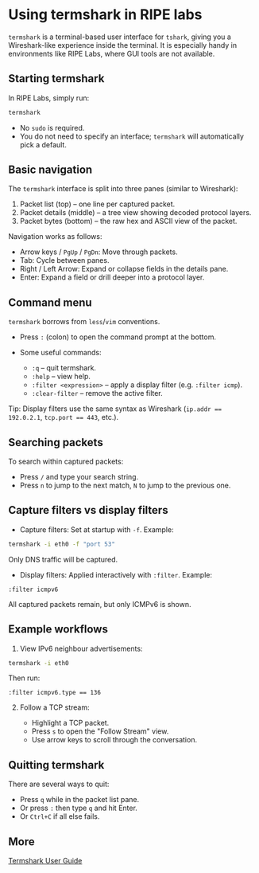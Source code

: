 # Using termshark in RIPE labs

`termshark` is a terminal-based user interface for `tshark`, giving you a Wireshark-like experience inside the terminal. It is especially handy in environments like RIPE Labs, where GUI tools are not available.

## Starting termshark

In RIPE Labs, simply run:

```bash
termshark
```

* No `sudo` is required.
* You do not need to specify an interface; `termshark` will automatically pick a default.

## Basic navigation

The `termshark` interface is split into three panes (similar to Wireshark):

1. Packet list (top) – one line per captured packet.
2. Packet details (middle) – a tree view showing decoded protocol layers.
3. Packet bytes (bottom) – the raw hex and ASCII view of the packet.

Navigation works as follows:

* Arrow keys / `PgUp` / `PgDn`: Move through packets.
* Tab: Cycle between panes.
* Right / Left Arrow: Expand or collapse fields in the details pane.
* Enter: Expand a field or drill deeper into a protocol layer.

## Command menu

`termshark` borrows from `less`/`vim` conventions.

* Press `:` (colon) to open the command prompt at the bottom.
* Some useful commands:

  * `:q` – quit termshark.
  * `:help` – view help.
  * `:filter <expression>` – apply a display filter (e.g. `:filter icmp`).
  * `:clear-filter` – remove the active filter.

Tip: Display filters use the same syntax as Wireshark (`ip.addr == 192.0.2.1`, `tcp.port == 443`, etc.).

## Searching packets

To search within captured packets:

* Press `/` and type your search string.
* Press `n` to jump to the next match, `N` to jump to the previous one.

## Capture filters vs display filters

* Capture filters: Set at startup with `-f`. Example:

```bash
termshark -i eth0 -f "port 53"
```

  Only DNS traffic will be captured.

* Display filters: Applied interactively with `:filter`. Example:

```
:filter icmpv6
```

  All captured packets remain, but only ICMPv6 is shown.

## Example workflows

1. View IPv6 neighbour advertisements:

```bash
termshark -i eth0
```

   Then run:

```
:filter icmpv6.type == 136
```

2. Follow a TCP stream:

   * Highlight a TCP packet.
   * Press `s` to open the "Follow Stream" view.
   * Use arrow keys to scroll through the conversation.

## Quitting termshark

There are several ways to quit:

* Press `q` while in the packet list pane.
* Or press `:` then type `q` and hit Enter.
* Or `Ctrl+C` if all else fails.

## More

[Termshark User Guide](https://github.com/gcla/termshark/blob/master/docs/UserGuide.md)

